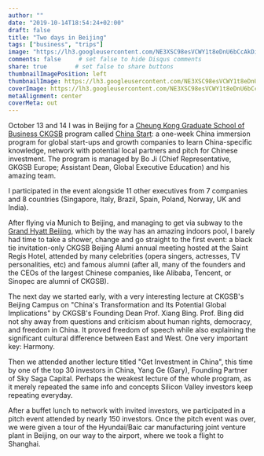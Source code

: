 ```yaml
---
author: ""
date: "2019-10-14T18:54:24+02:00"
draft: false
title: "Two days in Beijing"
tags: ["business", "trips"]
image: "https://lh3.googleusercontent.com/NE3XSC98esVCWY1t8eDnU6bCcAkDiom-gnuhea0bL7CKkbJpeDiMLaXQ_y7CDcVXKjNkBzCkAP_-1MfS00z2Ek0c1PYCE4DtvGRowPc3mKEZZE2WPsL3EWIb5_wWgP6850ngoeTv2mY=w1920-h1080"
comments: false     # set false to hide Disqus comments
share: true        # set false to share buttons
thumbnailImagePosition: left
thumbnailImage: https://lh3.googleusercontent.com/NE3XSC98esVCWY1t8eDnU6bCcAkDiom-gnuhea0bL7CKkbJpeDiMLaXQ_y7CDcVXKjNkBzCkAP_-1MfS00z2Ek0c1PYCE4DtvGRowPc3mKEZZE2WPsL3EWIb5_wWgP6850ngoeTv2mY=w1920-h1080
coverImage: https://lh3.googleusercontent.com/NE3XSC98esVCWY1t8eDnU6bCcAkDiom-gnuhea0bL7CKkbJpeDiMLaXQ_y7CDcVXKjNkBzCkAP_-1MfS00z2Ek0c1PYCE4DtvGRowPc3mKEZZE2WPsL3EWIb5_wWgP6850ngoeTv2mY=w1920-h1080
metaAlignment: center
coverMeta: out
---
```


October 13 and 14 I was in Beijing for a [Cheung Kong Graduate School of Business CKGSB](http://english.ckgsb.edu.cn/worldwide/) program called [China Start](https://www.china-start.org/): a one-week China immersion program for global start-ups and growth companies to learn China-specific knowledge, network with potential local partners and pitch for Chinese investment. The program is managed by Bo Ji (Chief Representative, GKGSB Europe; Assistant Dean, Global Executive Education) and his amazing team.

<!--more-->

I participated in the event alongside 11 other executives from 7 companies and 8 countries (Singapore, Italy, Brazil, Spain, Poland, Norway, UK and India).

After flying via Munich to Beijing, and managing to get via subway to the [Grand Hyatt Beijing](https://www.hyatt.com/en-US/hotel/china/grand-hyatt-beijing/beigh), which by the way has an amazing indoors pool, I barely had time to take a shower, change and go straight to the first event:  a black tie invitation-only CKGSB Beijing Alumi annual meeting hosted at the Saint Regis Hotel, attended by many celebrities (opera singers, actresses, TV personalities, etc) and famous alumni (after all, many of the founders and the CEOs of the largest Chinese companies, like Alibaba, Tencent, or Sinopec are alumni of CKGSB).

The next day we started early, with a very interesting lecture at CKGSB's Beijing Campus on "China's Transformation and Its Potential Global Implications" by CKGSB's Founding Dean Prof. Xiang Bing. Prof. Bing did not shy away from questions and criticism about human rights, democracy, and freedom in China. It proved freedom of speech while also explaining the significant cultural difference between East and West. One very important key: Harmony.

Then we attended another lecture titled "Get Investment in China", this time by one of the top 30 investors in China, Yang Ge (Gary), Founding Partner of Sky Saga Capital. Perhaps the weakest lecture of the whole program, as it merely repeated the same info and concepts Silicon Valley investors keep repeating everyday.

After a buffet lunch to network with invited investors, we participated in a pitch event attended by nearly 150 investors. Once the pitch event was over, we were given a tour of the Hyundai/Baic car manufacturing joint venture plant in Beijing, on our way to the airport, where we took a flight to Shanghai.

<script src="https://cdn.jsdelivr.net/npm/publicalbum@latest/embed-ui.min.js" async></script>
<div class="pa-gallery-player-widget" style="width:100%; height:480px; display:none;"
  data-link="https://photos.app.goo.gl/cdpSik9xto6Ea8CA6"
  data-title="140 new photos by Jorge Cortell">
  <object data="https://lh3.googleusercontent.com/LICuoj9TUIM8rr_egnBwhxipTXwrrbMz0TSqoH4iVJWz_kStoOMrMs7wGHbIMPpW8dFhbfxqmkzucU1ywbWcUupjFvgG35_8GT8tG3Ec9WsIEyi1g4ztO7WJgY3aXpC297zx6Ug5_x0=w1920-h1080"></object>
  <object data="https://lh3.googleusercontent.com/3WspHuHUEbJ54IEBzX0MTHEogQW-oRdMfP2edtSj6Ry6CikR55DgMqEUG3F-aCy4T_whrn8GbDHSIEibfETxOOIQk9vzQ2d1eTh4FHoWntwRsdaDwbgDwtvNurbdDam_VcDd0QaIsQQ=w1920-h1080"></object>
  <object data="https://lh3.googleusercontent.com/-3d9Of3wg5KP07bBH9WOcBeZOn5OFmv8BdKpT7N8CZiy5YiSUqR9lX9r5kI-Wp_wj42AalbSyJfQ_9KeBLmTkzfZeY6RnxP8bNleR2nWNDguLVoXgYI1KPlGk9j6hQtsKZx8QwDFzuM=w1920-h1080"></object>
  <object data="https://lh3.googleusercontent.com/HrMSHdy-VSbuIVRn4baANpV9Uu52uJ39LzOb9TKx6y-hrXGCbYt7aMOzmLHrNL3AdVZNQyP0sH18XCG2sNxB3DA5BS3Jho3KZOqQ85UgxDQXmTAcfQC_R3AtaUmDFtGDs34jAZWdqd0=w1920-h1080"></object>
  <object data="https://lh3.googleusercontent.com/pBLUOTl7Qwcfs2L3vStUGYvIwVKg_m8BJgUztRfvXgW7oEAWNXQSH_VW8gL9D5Axqf_Udzn5fMWBdlEUsWzJPq6_8hUe-v6ScOLXQ8kN3l-S00jn7-SKav8yV0YI13bibede21YNyos=w1920-h1080"></object>
  <object data="https://lh3.googleusercontent.com/qf3KUzw8M120QloqlbKG9uEfHLFokkK11MPgxYZdpDYUZwKt7sNGNZmh0vfjc4z9QbQ3guRKKk8O8x3Y8CWCxWq0GGWLaPiNB8Ud-VLMsiz2xtWcqn3YdUFicB0-97D8FdL440UJSAQ=w1920-h1080"></object>
  <object data="https://lh3.googleusercontent.com/GLD94VmF57ILFa_A3HS4b-o9BRUdgiHONwJ37MtlsMg49xQnQkPQ4vkZyaehZkchV1O5c3WTwoYKV__Yife3yPbrQ8D9sItXXVp2Gs450uclONpdbNzaHPAgqKlssJCV1_2syoHgRAc=w1920-h1080"></object>
  <object data="https://lh3.googleusercontent.com/FmmouZsI4yW-js2xTSzStmUs6hBOZw7qKsLZPuj4X3o8P-qa5lshogSLv5Tx8sOjSqldwB5JqGAit_6u45KzFu_LQBbfIjkC_Le7iOZ69hy9CBf82TxieCA65gxAcGgq45oc-YYJ97k=w1920-h1080"></object>
  <object data="https://lh3.googleusercontent.com/tE5CQ-aTxK4FqHSL-z2L4YCAUJpTYfipiQvgMurVSwFOOX3EkH0MEX8HzKT3s147xhxed38AfdgIqO6YqwbSAOyPXMTOTP2JPTFHgsftUDcUzuCV68491gzuwkXBjP2Ki5HTR8aj6AQ=w1920-h1080"></object>
  <object data="https://lh3.googleusercontent.com/TOvKZWq02l8PTuc2osQelNR9kPPvrqD-voWJsPK2kUnVvww3ozzmmbTct5MvDPac2TD3utodbID8pF6s4Vk9yVh_7SKV39CA5uLaRkElClLupwAiSF11reU0HlMxN3SXsRMsfXIy_To=w1920-h1080"></object>
  <object data="https://lh3.googleusercontent.com/dNxaeqgapxuhbqLrSu9n_zFz9JvYSol9PkptG_lLQJQM_EQhg0XR2bGke_m0l9sQdyfebAIYEIdYyLuHeR3J1O7Oc9Or2kYMmcVCufaq2uhXn5tqDmyTreW0JfkEaFKhjFrUVfVnvRQ=w1920-h1080"></object>
  <object data="https://lh3.googleusercontent.com/L8Aypiweozu3fGizFFFrYevn4jzwzwxJYxSPMvyLIft7mA4o2SjIxJ49k_XPEslPxIrTKQNU0h6Y85-JaKhxIFZwaV6UbgeFj-_h-AdtSbAt-HlGyfszI4cUG0KXqOfNhYqI-PB4i0w=w1920-h1080"></object>
  <object data="https://lh3.googleusercontent.com/PBgKpHXTbNHjWPKaRceiKoSCgBo-SjHUz6opdeEhLINDEz8X9ZC2fi56O93gnYf0OqiqLZIN4sJ07lcBzYt4UWD-YYdBbrP3_GdpuNUYt2d692X4eZiWnArKvO_9Wbv8cpJXNYGCaLI=w1920-h1080"></object>
  <object data="https://lh3.googleusercontent.com/4KP-_SJWfQckum8c2lc79vZ7iBkpXFfTkaMCk067nCHD6KSKTqkYLYTR-VOAubh_oGOG1J2Y48RfqljnUmeL6GGj_kI-9DAfKXuY6WzrVLvtlilcdC2R6Jj7ZVqfO8hjncfUWCJA7fk=w1920-h1080"></object>
  <object data="https://lh3.googleusercontent.com/MhOUByxqsthcf50mio07lrzWLs0fnYWJ2TIX0ACb7qL5-3IYGWXRd4zsgDLWSq2sGriQeTHVzhblRAwaGIPUci47-y1mjZ_v5VaqO2p2MZxQ2Yl-Nur8WZ7g-HIDTMXxIWH4rH34viE=w1920-h1080"></object>
  <object data="https://lh3.googleusercontent.com/8v8thK_r4F3VV8t9N-jRECDpjEtMb45dr7C_cyQj-Kn9ja1-MCQQHUtiztCqJnw4z2A2lqLaBKY3wu0mMMogejpqVBuPn9FXGkqu9bWIq68_TVyVzdPZR8yggl45-A-s4102jttqVrw=w1920-h1080"></object>
  <object data="https://lh3.googleusercontent.com/uauoUizEPX_mTN-YNTYhW090qMTOTRMpc5UyATuI9vpGw37R9O-HurfiNON11-0HXw3rY0ThCfPdVvCLwWSask2D9tSqsQJ_HAMAMsuyP5S4YuOIQTNbizTgDFoMSTdrhDedDjzr1SA=w1920-h1080"></object>
  <object data="https://lh3.googleusercontent.com/gdB2_2H4VV07MOHA3omXgVHRtOwMq35Cjl6Vsdneabgd8NC8igLwl6TWWWo4DgM4GvQdLGfc6ufCCV8Lpkh-sHwiCrupXwk_dp_AF3t5wvIfbdseGQX9_F3kjm81lSI9GDM6Edreq9g=w1920-h1080"></object>
  <object data="https://lh3.googleusercontent.com/49v6tTu7uO_loxpNjc6J9a29hsCIRWEvCsv12EjDtPrwvY1kMmNAbkR4H_-VzFVCYzApdu9suj-rBzbsTRZgUdQCJ81HMg3DIQcxS-_hfBQCdaCOXcgB8Zi4W4DDCsHMENJvOllf47w=w1920-h1080"></object>
  <object data="https://lh3.googleusercontent.com/6hm94g1dpjqRQyCSBBPqBEeGMKZj1c5v36bmU2D3yzPBUewIO6cxf3Kz357iOyYS1sZdCl5ERH19jHMFF1ROmMi7zOoKlFfpjrapApATsH89ql6ZzTmFcm6hVvaGma9ZMGbha54CVAc=w1920-h1080"></object>
  <object data="https://lh3.googleusercontent.com/PSwf2Goi5nd8wx-ncjibHLuiZBTI12MvmsyLTlzJ-PhopQ4sVTxJ5vhwuGhM4AawDaVBlN74wvfCKm1gg6XpFNwlqYwHmCwrxwfYyK0rJI7EfRLlnDeU9aUwyxd6cpF9KdHNR8sBO0I=w1920-h1080"></object>
  <object data="https://lh3.googleusercontent.com/IF6CPtix7joelrMmP5w69xqIJCTtfrBYoUZtBlql_79p954__Hehcl1X0AOhMGsjwKF9zaOJ3bUU8vvSsWBJczMk_5rkrcejg3ao3DE9QYHsm5QhZ3Dv8Jb8ahyQx32QqKPOqRcW_f8=w1920-h1080"></object>
  <object data="https://lh3.googleusercontent.com/TZq5ua8-wexZ2sgcoP_70noBI9UeOM9gU_iAjW_7om4v8tl411ki9HyDrYx7Cl_FmbBXMcnOzp3-9Kn0yycxvjJielyQ6Xyz8Q6H-YaiZhM9-qE9qWKxr7kO6owsRCAeT9FuPql-vFc=w1920-h1080"></object>
  <object data="https://lh3.googleusercontent.com/p2DZKs_EW-jQVMZeiMNl98YLZDETl7AMq_7mxT5NpAxJa61Kpk0LxLadmIhdXjDtnLhddTXq7LpDyVHdZDIykr7pjo44vZ-bRgmQnuofexFtPMsPUoc_HaTv0_l0SijKcIBLb5z-TPk=w1920-h1080"></object>
  <object data="https://lh3.googleusercontent.com/YHUI6Y0sv8KeOmsEHAJu7VRfm3lCuGYalveCvTPUDJ91lZF9z52BxQfcimkjDP4Vl-6Inbj6PcG0Duf4Ogp0RWKk9NDTQTMkGangC159ZDQ52ANw4wk_srJA6CQdYsP3w2LR0gQ7Gno=w1920-h1080"></object>
  <object data="https://lh3.googleusercontent.com/v_PddOrJ59jVr9eW0e-L8ixf5q2bJqo2k_cSDRBPNeG3uKQnTwsVgsxy5J2Gy2FEG4PmBIjr9wVxJikDNegbxK1Naw19ECjZnRjgDHIAirltQTLro-rp_HNsKOx6y4NfS-ka2hOY1XU=w1920-h1080"></object>
  <object data="https://lh3.googleusercontent.com/uivTS6XvqR-jann8kRUdUhEU5P970Yotgj4DjrMjHvQ7K06lTWAYE9-sOa9VCEnA7cpcHelPzmcTkjT7w4ootmbfYEMBR47jYphemOcb9L08PuBZ4QE8GMbN4mFQQbxYsX7OnKe2gZo=w1920-h1080"></object>
  <object data="https://lh3.googleusercontent.com/-bcU7ZWMCKTGsasTuH8jFMwUD0ykE2rPy1sKraanX4djbM-XZvmGJGGnfAuXsQEsXOyUQhAtcyWLws8czJC8kJTeOysUwxWFfWvKup-AFV3NvwRmwlj4d9Cp7qf6wPikrT2162rRtwQ=w1920-h1080"></object>
  <object data="https://lh3.googleusercontent.com/cx5qvknlO0bDPh82ipUcJcoLKYnsxuXuxak-UZ1MdibayzzN7bZO261NPV8o21QRRVTEgJP_j9WqZ48dsE_OklxM1osbcKG77bfY2YT3uLVnn7CVfissgZcKtwIMCbFNVDXi_XVMJ7c=w1920-h1080"></object>
  <object data="https://lh3.googleusercontent.com/bM90pgW-eQ3Rx4lpT-X8qSUGjEmk8pmqnNzS1UJRZwqQhSEzGbXrXaDqOzuAwonBGR8FOT3AumHlOaYXzN6NRCBZUHQGbN3VFGq5zO6MaJ4uYpM8OPMIZeH50hlK81H4KuRPJEg0e3k=w1920-h1080"></object>
  <object data="https://lh3.googleusercontent.com/7Z8GD-5VCB8gLeny6K3BUqeWidbQVPc4Oo3WFgJ6glNi_RKfiiY6uAH47923Zivfbq_x4CyQWlWtw8mG5-A6-Tw4alYu3uZzV7_TTPGSc192tiy1EDgq6t1mL8TJP_6uap7GKfKRDII=w1920-h1080"></object>
  <object data="https://lh3.googleusercontent.com/BEM9QsIZ_dRJRxrgvqSsHNzwEI5czqRH4iiRevtsnZ-pC0RMuyBzNtrM-jHZsotwlWV7r-H56TsqjYlZ06G5KikOmDiRButz-3XjYviX2IvGJVAosxoXUHhwEZNggVVcTqOUd4ZBZsY=w1920-h1080"></object>
  <object data="https://lh3.googleusercontent.com/UpQhpQ6q14lDtHLX7OSzG6KPmSXKyNHfp3Tn4U-sVkqDm2qEfJ0HQK8D5rV4k37i4EjctX9HxLfmbBw2zJNeTk1F5EbNR2ssPVPzKn0-xC076sFy3OM06UPnvDjyVG5OABRvWSDSDWU=w1920-h1080"></object>
  <object data="https://lh3.googleusercontent.com/MFrS2ehMvwH297YWugD1RqprjUolidoISsU3VOY2BLV-ZdgemirnPZA8MBY-HpD7cWZPFTnal33evfSslsQUj4O5Fz5Q-N7w0_qQlx_fDq8_Ft_beFUydp2W7Ce3GoDQqf-pGTjs5j0=w1920-h1080"></object>
  <object data="https://lh3.googleusercontent.com/vczSq99I9RF7lyMNUOGl4wQ8XNz2wA5K6eKiJTcyRX-w9h3npHnkmOX9fgvQ0elu_CFFUqrpPw8tB5RveDYmS-Q0vXz-lrDdBlb9D5N9WPcrYCIn7Q0wEvPoCyA-cwd6X5KgHSgWw14=w1920-h1080"></object>
  <object data="https://lh3.googleusercontent.com/SU6_M3eVQg-4OiVzwmhkTi4-dn2fwRlajHyCb-0mFGUzEwkd-eZbkVYnoAiZN7p0rBtheYaxrKvHIJV0-T3ZAVFddCY5ZlpoyTt7E0k22ubvww4YUzEWC80zyvjHu0k58Bs3IX2A0UA=w1920-h1080"></object>
  <object data="https://lh3.googleusercontent.com/8HmclccIU9ezzN9QSZLmiLw7WaeNMLI4DwiZ_EmzuroUHn_v9O4hl7gsCOi7GrOu9lbz5SCALIxETUCNyfVql2vjdbvAmvj7E0J3FeK9rn2IhEiO0q5VKhwyiEBXtzqJzTQhM88JNLw=w1920-h1080"></object>
  <object data="https://lh3.googleusercontent.com/_wg_jNcNxdk-u1Y5LVmY9sgCDKyh83V9T6yPm0VaBTrzNRmQv3V3PeZGAFMHSbQli5DGVl5oC8VTDyO4qRwRR6ZYw2-U7jPnyepdus-47aKXddBS8AMzGchVquxH35Qx3QZntuRHrR4=w1920-h1080"></object>
  <object data="https://lh3.googleusercontent.com/HDFm5sko-C1u6UWTfqhZTIZFVdDekHtBLLnis37qIzoY-ohhh6tsrFCNyAOjpUOqNnM3XxAZQXEvbDS8plDHsnOX5V9gm-22D3GVI9VN3nbVeAPuOHxDei7H_M_n-f7mgZ1V8f9W8kU=w1920-h1080"></object>
  <object data="https://lh3.googleusercontent.com/d9a-Te03wUFh6Bhq8d74-9zaPv6ghvzFfXn0ML-_zMyAfV1QDuWbLszX_nolmcDdYId_EHomDe-UPvIIXKoUxKWu9onJrGV5LRkDKol0uXkpqYe58nWhVdk1bzM6bqqVwqbn7XlGgkU=w1920-h1080"></object>
  <object data="https://lh3.googleusercontent.com/AqsaBu8Wh_9fGbryeZC-JGuTot34m6IRISw79zUey9_R-d3zm1f9PF8VxS1IWh_ejctniUim--XvCLr3hSQWyyrHUgYHx08dmzxiOzNkmfMj4cdPZ04iiMHpLdcLsTVUJ2c_lzhEgtM=w1920-h1080"></object>
  <object data="https://lh3.googleusercontent.com/CdYbMDL9q1A1NyE1GDni5x1XJ-YVH2o26TDSUuAZ5M2p2_v_LIeugbkCl9bZPByNU6DGKl1dyUehm7jRq3fRDDOmvJkmdTmiV42ee-f36y_UqChZrMizKPVMWnhxZ78EN50aQOJg50Y=w1920-h1080"></object>
  <object data="https://lh3.googleusercontent.com/UnT4Frwo1MJ-4BkZ6ThTaTmIn53_LxtGrqRPPVt6Za8k9-tAD6qJDSIvgSH-hjchm36PyGOQMmIIjHi9hXYE5Kf0sxlYlpqen5BlxETNLfY6v_AmPRTtsckgGE0q4g-Hk2QKA6_Byu8=w1920-h1080"></object>
  <object data="https://lh3.googleusercontent.com/7kCuJR23ZKp5xI2q7ppm16vSY10ycQHBHlT3OtIXDR0hsdU64xsgmeGJHCJYVK0-4Jsk70gF-R9vcxJxQ-NxLO3oTBHQN94tw7fXUyTntvVFgbgklrp99CVCCiSo9GrlO0-NV4hSrn8=w1920-h1080"></object>
  <object data="https://lh3.googleusercontent.com/HAkEHDvNDFhJ2LTAa2UsmdjvpkzGXNobRu82MhM-egWmX2M072xg2togJ9DHdOI3kBrrn2brknSUWwHCsqDq0cSolYDyiSsEkSHPJd3eJQBuWwm9naO-qTUAyZuVI0S1JSjZSqXq4QY=w1920-h1080"></object>
  <object data="https://lh3.googleusercontent.com/51GKN2DvXMPZxaw239JWbteBKl_ufpZ6J1_T59ysDhf2AIhLwyxkkmVnXynP2hmabvsBzDakJQ_CcalyGXtIkLzm6PFQceopjvxfbMLDgu97BALuW3aEbVl4-jZp0C_sTuZWcaI2ZOQ=w1920-h1080"></object>
  <object data="https://lh3.googleusercontent.com/PG75nExmKQnO7Le57vT2zl-J6JfqsIpyBTH2ktevD_1AFRRQz6WFCPlYDrQsolUFJMeU2Ndcc1Nvrl9w4ETdasfmnPuWvkbpnEBOybTAaPAqIirF5u8V37bYYMbww8Jv9MlM-zpSTrU=m37" type="video/mp4"></object>
  <object data="https://lh3.googleusercontent.com/ArwrMNZ6LUwohlkH24q4GKJUycP1wNvhr9dt8vfLVNrWfbQwmn1hzZF4eJOIB63NaI_BCrcg5OA331PmRBZXDnGVs7etXyTTAJuvPLYwmGxwdaiHjTvgxjzie0L8P-iDAriqsGr1ZcI=w1920-h1080"></object>
  <object data="https://lh3.googleusercontent.com/tjRdr8DGzsMzgaoBVzN_XtSk3xEUyPU2c5KoLbjXAajI0wDHRNZSlT7EuG_2zbGWZO0Y_pdBy242EnQ3a9zV3DDn5d1NPDTMtmU4fO9Y1BMTMxyuxC-jrjXfXxkJOpy4FwZ8jvjy-II=w1920-h1080"></object>
  <object data="https://lh3.googleusercontent.com/DZlCkcZyzdvOnXp_neAnqUmm95TRrTMOusgidsb2X7bHcfRofVLJOVP0382lKT2SW6xViieM4Y0eqjIJnC7Ybw5d-Zwdzi-rfhbBquGb0M4tofzwhG60Epwdj_CAuhXbReXXv-UdTq4=w1920-h1080"></object>
  <object data="https://lh3.googleusercontent.com/08VZpq_rCFk3wmTdw2NCFIL0UUC0aUQP0ZOPRDMHDEOZZ3_4H5en1425cNvp0D2YogNnao6YMuYa7kOjBGiTE6i1O6dPe-MWKvuDAR-xIk7DLIf_4mdmXVynytuclyl3vp-mGaezNqE=w1920-h1080"></object>
  <object data="https://lh3.googleusercontent.com/GVqf7ObzxsYc0KmIhat0rmm90EFZvU5IenJfQHqQwKHBZ-Te2rcf72F3QeLiSifY2y6tJCNZwWObZNbUi-fd_W3LtMXrK_Crr1tpGcwun6jHAswWZISWOkPdjL00ehUq5rINE8iOPsQ=w1920-h1080"></object>
  <object data="https://lh3.googleusercontent.com/VNtPicJeGHju2jpbFtlztV-UepTT0ZNQWZiXQrSqzar4j70wvH1v5EZMZFukwbUWwuKOQZ0Rixs8xjBQyc6NpzCMloM_-S64FBQNndwy1Q0sxIWKGmXW7W_h5vUWHlbhuxJgdmZAuBc=w1920-h1080"></object>
  <object data="https://lh3.googleusercontent.com/stQhr-hujgqf9C8OcJ0mXF3Qw9cPRJQBsprOU3uD1rDgfEtn1TSxhsSmkJj_SW8rcJbxJ2iK6CGj6otEg488gF1ixg3Fk4myl27a5eOHllNwVmo-cYenQcwDj-SI3jOQQbEbZd1_9c8=w1920-h1080"></object>
  <object data="https://lh3.googleusercontent.com/yRZkBP2_8ytM7ys_FJ6SGeY1CbXflwKDrV7sl06rSdbKnQcoGLg4KlKIz3STrTlc9k8FM8JASwP1IrjLSfwaDJ0e7GmSRlm1H8SihbzuP5EgR5Q7wy6lsdkSUVLVdG7klEX3m3bsB_4=w1920-h1080"></object>
  <object data="https://lh3.googleusercontent.com/1p0ZixyeFNPH4-Ho5Dkkhe_q2Yi4tCXkwudF59ElcoFQn-DWnmjt0LQZ_DwNLNyR1OoBVzhsYFWT2Uom1Ys5kt-AbjcKgqtqIay7vtoUp4Dtv7-R5K_zy2W_ZDJ6d-wBqCHa8AnechA=w1920-h1080"></object>
  <object data="https://lh3.googleusercontent.com/m0MxOSbGDlVFcHA_F78mUhsuIqu-A7vlMH6D0baFMHZlmwZh1MdKBAViqmVEz2BIHyfqYmDxQzUa0Ew2YGB80uluWfckcly3JpgGOAh2xJhURZbA7JTbpOXC5RXUBXE7GaDLmxfkIho=w1920-h1080"></object>
  <object data="https://lh3.googleusercontent.com/GDECrDODPfjDxjulfJHvZ-CBqAhEitBxmsIjM2trLoO7Nt29v3DWlhan_U1D7i8vqgi2ATGBa3FPwlQNlN0IsIE-Q_j30cz5Jg-5CA0VV27Ms3o9fn7M2KBqMmaq8i4wwb-MOYMN3Hc=w1920-h1080"></object>
  <object data="https://lh3.googleusercontent.com/aUeT3goAq93bV_Gywrn0p1DEYlqO2IBEhRXjdDTMcQZGPTnS2zLjCQf0MMeBPItIN8a7rO66U4jKrc6R3kJN_Vw9i1fA6Smz1RF_N2Edz_olAGVi3ZvhGXJdEc8l3cQX0TqN0zOqyUo=w1920-h1080"></object>
  <object data="https://lh3.googleusercontent.com/Xhr0TDDSTcW7DUtyxSXzQ1OP6jmMSPj1COqfK97btmLxacfXCsWQpLUBvNYktT2YurHEmrm6CNufPdO3XvonSTvGkPl85-RtAW4_JBaudu6mtkBcthKsOrg58kx4SVTaPw9w8lNOSoI=w1920-h1080"></object>
  <object data="https://lh3.googleusercontent.com/V0Zf1t7G2_ziDG_ptGiEYikM-AjU3Lp8cGUyV2IVcZA0HcXW5oquUmag5Vmy4tNYBdTyj8INgccjk5qUf38x8kuj8gioqz1mpuUNmasviue-NN6_vI_40WBlehd12ogldeiUGGQQ0mc=w1920-h1080"></object>
  <object data="https://lh3.googleusercontent.com/Oe2NCSA4GC0VT_8VzVpWgDAmZm8TsCFcXMQ_SIS4SXQii6qPH61BD6BQqw0WRKNL_DIcWwF2G7FZ1aFfMzdDMACY0Oq97iC7l7fmIKu52YfNQtOzbKzFQhQF-OdSdVqN6x2mZZfMirY=w1920-h1080"></object>
  <object data="https://lh3.googleusercontent.com/oNhq8kCvYit3Cel05aTmTY77jgNC4dz3sieNIoeuk_8WT6bTO0hgYk3nAjbaO_9zpLfVnspeyqMDxe21wiJ04jqDsMZ84T4ygLC4EczCNDs2wUnlmFfl5kio5eWlDr6jUq3-uAA9VCA=w1920-h1080"></object>
  <object data="https://lh3.googleusercontent.com/_XCliWdm04b6ZrRJzqOT2v10l3LoRZyIgW-y-keVpt0beMkXvRKI-2Yjrk-p4Ruac322mwO0UNdDm-APGNgR058f2eusYrTZxvDVkYH9sZRIAosZ9xgXwPqA6SJtlhF6oG4kuImyvv4=w1920-h1080"></object>
  <object data="https://lh3.googleusercontent.com/joaqfKcsJNtLx6Mj-gYtvain6dd1e9jQTG9yauGAUFNbsXXkPokB6vlhJ2rBCLaj1sR1W35dWJOUWpi6ouZz-qYfBLKYny5IEZVUrNSFlkLDVdIuQxnViyjJtmomfwoHAlJA52zlYgk=w1920-h1080"></object>
  <object data="https://lh3.googleusercontent.com/0MsXvG1ad2n5MPgOOaGLQLeuvd-WEsX41X1YasHs9jrKFf3xcAhh8dImxf7wrEQuxGizAQkQzyS6-xvouQ9vcS5b9pJksEKRbkBdZ9EYBm9IZUCGK9cMAIJnGmdWjZkjWn3uWNvUdvw=w1920-h1080"></object>
  <object data="https://lh3.googleusercontent.com/uRFTTthssyF8sNbRQIswCf2-4b--xdTbaVdGxCKNvD8OMwPaDeI23FE1AxGPzkLrvfUX3lyKmNjYj5VGtmXJ-3bXWSFq1nxCPpfDv1ZAILUizH7eU69yyEqcaTyEkqrnsNdSkIh0pEc=w1920-h1080"></object>
  <object data="https://lh3.googleusercontent.com/vsqoIC1EF7U2lyCfNwFb_wCecB-ONuIcf9MNNXFfU0u-Fquz74C98dnC4ldAa45jFwDkMLHfpJ8ZaeY_tvUo6_xhPEbzv6B16diktWXY3g-HwLMqBJDfRkiciG2v3SaeV8NJVtee7sQ=w1920-h1080"></object>
  <object data="https://lh3.googleusercontent.com/rqKbRnHkE0rQhXQKni2138-td_cokrCnjX2YYGl3AECy7uOo1l-0egg9bEAww1vCeVVsnADW5Ks4ZlPVEGoU4dPVa-qLILgkQyCczzEG3Hkr04fRKzgZW4WvM_8x7gdCEesYToIoj-s=w1920-h1080"></object>
  <object data="https://lh3.googleusercontent.com/66jtkgzRftAX8tvQVXQmoia28_GKN0D61CABeLl76j0oIKgdjx4Fc6bRE61syTRfvVV4sJVQKYq2N9smZFj9VcT-tlHg_eo6vyh6RNtRymXeagEy1GdADEHkN800uO5zsKvnRnzt6us=w1920-h1080"></object>
  <object data="https://lh3.googleusercontent.com/h9C6K9eDvr0wWcJw8Ahm8HE38oHKqiVL9rN0fE8LBDpJmNmjvK6q1FjBEVqr8yUFGcighaUiVSvfoFZNWatt_XbTzUINSVFrS5K84DMqqrk7Tg9juMWLCYjwFD7qzNBa-0rvk29Wa6Q=w1920-h1080"></object>
  <object data="https://lh3.googleusercontent.com/ai_UKWe9Q7dHcf10MEmv5_qWdy9YgivnuVZQNFX1WnxoNjNSq9SQXPqjSmT4FLPN1pBRwiXEIPdSjzJtRESycdfHDdPh_NO83j13aPgCMW7Bf1pGVgmJgXgSlqglbY433pD5yl3zylo=w1920-h1080"></object>
  <object data="https://lh3.googleusercontent.com/SNqTqOz8-FGFCyBJf5MyqDJvaxWeEiwgypQ71Y0dleSQRMjvpJvWqUGgztSfWHfo9VXxQdVTJCcQVMy0VgU2ej_cUPTWqyzJnh24652Isv1LPpQJRw1CiyuwrJKPg3j5gJdQt4PGRY8=m37" type="video/mp4"></object>
  <object data="https://lh3.googleusercontent.com/eZS1ccvyIN3dKQfXnieIVwDtjzmOadjNskqRR7QPMiLQfg5LtrC7YHKyUE-yPd602gEYG6NH-IAVW2tfwmwScLl6-pEHPdSQct2mE3EBfiP9d4UdTlq17EBlXTUrCD5HmwbntT6VX8M=w1920-h1080"></object>
  <object data="https://lh3.googleusercontent.com/8V3iZDoiqgX3TiWgpV5KX3L1B4JDu8pwu3syGbDZwz-b5kx_dN7krcsFViJTmAwaqtKoFlApZaQuWg5iAvlKuMQpbMpbChbPx3cMKiQFfsEwMjUEID3UmSO8h-ZPEgXklTWRMAVJfQA=w1920-h1080"></object>
  <object data="https://lh3.googleusercontent.com/PrgYrVTHYNKQbXU2qkz9LT8ZlbPqkl--PhkyCjNRLBfXfFBBafww2x9MsNxsgBjmbIuL7uzjIMynw2HYqjF7K49KakL6WEB8iF-AzL77CuImB8ahoJhMzMaBXQbeQZA0c0HDqX5to5s=w1920-h1080"></object>
  <object data="https://lh3.googleusercontent.com/v6e6N3cjlOnLv_EprKohsag7Xyyo0U1kR8Eo7916AqFA9Qhmh-gJgTgZLee5em9q4okqjIvIwj9l9-S2V-EPHRuirvzw-vXI0mB_blrn7bbBf265Jk2E5l2d_oaDgx41EMliCKVsfZg=w1920-h1080"></object>
  <object data="https://lh3.googleusercontent.com/4vlFAZTnKkLFlU7MxFAkxnDcinWE1cMJeFQbrz17HlyuyZbV0x6jpon5gCvjLV9Y3rTLtaQhQBY-KCnK1yP04ihDZGjWrsB2Bx07yTLKz6waMWvkwwCxJmGin12lGUr_vG178ZNV4TU=w1920-h1080"></object>
  <object data="https://lh3.googleusercontent.com/aHQ8QRjsSdf4-alPNwp5Fy4q4gDKY0yIkKZQYsXJGDmS0wYKv_KnMTYqwyGtFpjmRRLP53HkyF-W7bWpOyyk8nbcX8t5U3NvV2VQWfg8vguOEuE9eUOVNtw5uuI7XuglUwcoTg91vh4=w1920-h1080"></object>
  <object data="https://lh3.googleusercontent.com/xqlgMBpaQ2yWwkvYgaP4j-iOPmLZbh_XDVqjfNjZrKpzcmLBMV8qJPk_-KZ9dzaeRqve6hu4qVKDiFQQaK5Qv6x0I38o8j5wi6qypAMpI7WvMbMHhm5pamLyTcMmwKt4uzq1Qul3RB0=m37" type="video/mp4"></object>
  <object data="https://lh3.googleusercontent.com/NIPLDsiolm7KYud0b-WC-QYxpfJ-ff4htGAjAWTqOZB4fkUKfAUers4S-SgZ1SF_k7uC4F6tHykcBr9n_YiRxU8w38xQhBpuQ-LNlDNIxbQGbLCBD1h7mFkBmoBPIw11OlZl6pmtlzo=w1920-h1080"></object>
  <object data="https://lh3.googleusercontent.com/iJnlbv28oXxyya464hPrezS9WwUFAmkqaf6R9t66UuAVy09UOHH1nig2TTdaE-8J17Ct8qLHvkJ9gr957J6GWwdb86jJZdIX41TczVQrTvbnhOhvf-yEBCg0iAqQAaQykg00VTKNz8c=w1920-h1080"></object>
  <object data="https://lh3.googleusercontent.com/w8Y0sRJwD_clfbVRhQqHg6fb-LUG5mSm9ANtpdsOx8qCwETQ-CZspCWyvfhyin8JhpUYN3CTCU8BImgmqwfak4Vr94NVi1lQdk3-qPOi9knXagG9Ov1Y2lW-CQnMNiJfdTnMXNeDizA=w1920-h1080"></object>
  <object data="https://lh3.googleusercontent.com/xCg5asoJ5juqoSRhUd-U1B5T5qcoh7Zgm4jIGnGBtfKTZNlhCGwagaevlZ9RPwmuoAa59gywW-x1X8JDW5EQfH21TKOPLPJl3ZkZph6S0nGacgVBANadK0wDZrimKyfpzjpkjs2SRC0=w1920-h1080"></object>
  <object data="https://lh3.googleusercontent.com/GxiE_q3kZ2xb4n7t9qA0pklIKiKcUMB9Xv78816G-ZmaPdoFYsCjJhUDVtcG24vao7f_KdH4kV_lH0qYI0_bJ_t0KwzqfyBiUHnVDkdg0W3FWNY9CdG-UFkdfr8I3MXLx5fTKWjSGc0=w1920-h1080"></object>
  <object data="https://lh3.googleusercontent.com/565cWzHHxvlhXFdt4Ppb7DqtgKDklwdVJMXxAJa5ioXLZ13fScIwZaSQq0BkDhexAoB8Da_vbp2gkDUTVNMiuoma9tfHFAfImaxwIXIQrhPXpqTR0Y-yFVt7bTzzeXUhdg0yyMgtLzg=w1920-h1080"></object>
  <object data="https://lh3.googleusercontent.com/V8ugjRitFNg9cgzyxo3AogrTdtYEP1IaMb8OUkCu1xU3t_YyV3p2dMfQH-PJ_IBxeNfOcWOmHNLvv6ArCbUGW2rvHqZJFAZdOyXTx7Z7uFM-gfqY9i0rjsPTeXVE-JkT98vI6jLZdX4=w1920-h1080"></object>
  <object data="https://lh3.googleusercontent.com/ZvKHvImES7MCdNcE9Up10-pBT-12dHjbqLgWnuhbD0utuWgfBIGfkiYXj9_Dpt9AysxzhvSxHmLvXkGZYUJQs0jlwL5TdFcvil6SmDdCAoszarwWU10zCYgKQCR3yk4xN02i2PGOLDE=w1920-h1080"></object>
  <object data="https://lh3.googleusercontent.com/Z4SvvEMOOPONDPoqdJ9a5alNiORQ1QL2S2vVP6RpybE7d-IaxRP3KNFxZ3i_Ee5D4fB194o3O6fiR-65sjwJ622hAfo-SuYGKsxXqZ1tEiquwOp3D43C7IyUnLN-yMqwhyofWOBVplI=w1920-h1080"></object>
  <object data="https://lh3.googleusercontent.com/FXa_WohuYj-K3PBICaWGtvXYcxybMWz2e_1pWoHs3PxJ5mxwub3lE8ssGrAEPNTmmaTdSXPNXIVMuCDGRa_8GYCQdWGRU__rn-go2J4P4m71ZjmkS2H2zpwgZSQQTdmXEcJqCZVwkNQ=w1920-h1080"></object>
  <object data="https://lh3.googleusercontent.com/WZym8s7tnVYBkxjvgHKRa-GuCejR5yotbt9jcB-tBlHKXOf5G0Zodf-m6CrZq_o6Bon6PCa8n4uBmdESuV9M-ogttBl1nMKTolaTqR3A1Y6PmB0mHcHhIBGcwxuK3QP3WoCveyzVyRI=w1920-h1080"></object>
  <object data="https://lh3.googleusercontent.com/u4VPjmnd5UtAZ2H82fAUDFtce8-rSFAVM3o1DSx29Om-tjpBFvjFJF0J_8K1UZ_5951yXdD3GS_vI8DsDMFISh9A9b8FmPkj8dQIkkohaR496nhhRTXeFqH0VUyKsvUi1Cd6ZHoBrGY=w1920-h1080"></object>
  <object data="https://lh3.googleusercontent.com/BmRqJpnyb-R5u3K0RDzz38fwsKBiY7oz_dcr2uUXGmZ_hxd0rfQlgsFI6RRqoAOJf85RQlbz5fssW04qL8WBIpA3FBxCvw6kM-QmeJLdh1PUHaekW75OQ-oY2SVVXn3fyg2mGaVRVXk=w1920-h1080"></object>
  <object data="https://lh3.googleusercontent.com/VXurMydqtlXqx-vq36Us1HCtfe3xmKbyE5-f_0ZZ1hcf5QOiLXJN19482N9OQvPEhLCmGL2vgVjmXzKj8qQK987XhdgLR9ab5LYhnBQoqZAVHr3xCYlKfVnbwcNZ9Nb5x9G5Q7k8l-U=w1920-h1080"></object>
  <object data="https://lh3.googleusercontent.com/lB8YXjArke9jO-elGtzzZgFOyFAxLIrVM-cLXa1GPHrjZRuZZ5I1doY9VEVmyb3eNwFSZ2sOMEM7mfmULe_hbmopKckjAqdCNtDOn69CEAUDfxf4plQIXVpp1Rxem5xJxXYHu5UKMRM=w1920-h1080"></object>
  <object data="https://lh3.googleusercontent.com/MfMVaThW09f6X7B03Q-R_EohB2oOFZPMQNlOd-uKQu1fESam2M0hzGjRUcH60tACxPQu32m5Kr9nqw3Jb-kGtHCR4zPhZVxQWRYvAYm28lzy1-gQJZ3TjcFatzPrWomZwGI6n3QiEvw=w1920-h1080"></object>
  <object data="https://lh3.googleusercontent.com/fM4DmOpVdL1sGkZYmL3vjd90CHfdvRP1Tf53o7AwiD12lBfzeZfEB5NieqyD4_ogEN5ZQBp4yCv1dqYBck2iYx6q08c_56XlzaC844LSzL7o5ADJDOq_LnQFfOadNsRULb0wMqMWPEM=w1920-h1080"></object>
  <object data="https://lh3.googleusercontent.com/hlOcK9KJnOBtpwEIWZmUPrKDx947E1jOXuaVK4rm919OClWCBt82HA2av1Xcg1iuXNtj23bWNM5Er4thGrNBbX5clhfT-LKlu6toX6WQeqEqVog8Qb9FG9lr_bf_SM10rnn5sn6fCmw=w1920-h1080"></object>
  <object data="https://lh3.googleusercontent.com/eqpqmZmLnQUoDI8HMWmSTxOZUJiIU9dH87rYtZoDqx4uatcw88LV5Ss4EhaknuvjcgkIeMceEBTX6C_ipFIYoS69hg_ldiG6-iJvUZoN1Rv5llxSxJgCpcm3bF8qeb4NEk57yy_IJe8=w1920-h1080"></object>
  <object data="https://lh3.googleusercontent.com/WhdbQ7V4C4oRUrR2ouKdm_ScHxCixZisZKKhtc6DJNtYevGx0vPMGgFO5p8SJRCYvSVohnYbj034h4fwowXKTtqzzAbMfMU6BFR9Q5EF4YLlnYZIKtqrqKDYxKgt-AvJ3SwsMAT6-1c=w1920-h1080"></object>
  <object data="https://lh3.googleusercontent.com/t4IFFq_lWBTMUGl8pmhbwgnOicNR5bQJtBB_J0GWn5L09Myf-AT0nS7VHgCIp-LKrTy27K1JU8b3UP3g4GhoAzNi4ayqCb8ACPhMVr61gAfL13u4PZaSOzgiKBXds6ibS-aD6y2Aqn0=w1920-h1080"></object>
  <object data="https://lh3.googleusercontent.com/7sG3IDg6apVb_3KpV-6jNYRTOGFmxrZWLNy5FFn-yg8hNAkz1KbKa2dNxCRiijvkWUedKu2xPNs4fKBiScwZqjmRIvh3_cM5aQC105PiR2xJaLA4wZ_fws6qqlOhqsp_ljEMwGgaMAQ=w1920-h1080"></object>
  <object data="https://lh3.googleusercontent.com/uPenUTbB2j44lpwjfH6ef-FfVeakpbK8z1Z0fMj64n7m1kfuR2h1x3AkzVY9iA3J-PxeSNRFabyKRPO3udfMOWBk11bt8max2BS1M_ESRjs5XCCh5OCK3ZwC_5HIzjl_xhfR2ODQAAM=w1920-h1080"></object>
  <object data="https://lh3.googleusercontent.com/H5kCBGEMmidQKitF3Vj3DZTfWOY-OYCiGiOdifY83D2r5bOAy5fdNDwnXZkHak6l8iMQlk3dgMG1PkckD-NI9cmEZPOMop2F1nZhovUBDEOMLeVLvDSTq5JAOuvz2bvxAn012OedR3Y=w1920-h1080"></object>
  <object data="https://lh3.googleusercontent.com/UPVZf0CqJNk682gmnZD1eDJ9vxYAxndx-wDrXSbqP6pZXZD1GVl5NQUlbg_hyiM6hg5ew2XTPDcVDCW9VnQcDVoJtah7DvBSoh-qOhuefnMTmLeMrXaIF8AO17SLpovqsJexvnewaZA=w1920-h1080"></object>
  <object data="https://lh3.googleusercontent.com/oPcxG7Cu9nKDUJBKdkejsb0aOrqA9I3ispuXWOFssPxOapwaqjtp-GOetO2XB1NykZVdYlp_FkcGFFTQH8ab6xPAKVgZ40PpD2JzcWkUCDixF-9rUtVQS1xpM47XdZkzBILe3fdq0Go=w1920-h1080"></object>
  <object data="https://lh3.googleusercontent.com/hPWUXodlJdLFbYWNGHOjZDZVuLT_NFHBtfKSk0LqAafaXLfoYtTyzpdxU3ZGUrACR6RAPfcL7SQeXmN1vQverIGIFfq5VmT2Cl8_Px1GpId2SY1WizOb8Zus6ozMdAmikzEMcVE53zg=w1920-h1080"></object>
  <object data="https://lh3.googleusercontent.com/fVGMHJAJouCTsjk8G3jjgXmp9v19OWZdCwkeSjVd2u9IlasURLPX-PD5toSRsX7M8R9wrS9iQgO9XJPIV4p_GcYvnVx6xemZUpuoKTdWTr08SX9QfomEjJYOhcxlTXhYl7ZwXXIRdlo=w1920-h1080"></object>
  <object data="https://lh3.googleusercontent.com/inNntyNgbq0qosn4Pl1xLVyLPifD5w_Te1rxbXngW16FZr4HWD4c-r6DcRierAkosEnuoLPh1zCW6XlTnzCKjxCKzpr3ACCp7wG2bk7CXwUKwjF0yF-PBYIZNWdQim_wNpHgYvN71bE=w1920-h1080"></object>
  <object data="https://lh3.googleusercontent.com/h7IdjvtuBlEb84RcjWleIg7qmO0b1d0pkMkDW27Qo-EWFS69C9ArzR9b5rGWm6N3iC-HKVLzcjKatnFe5rKWmE9l2KCm_TG_yCT-iA8C6qvqeByOvFrRHtVfCmGXpvKJFHVYlYuEwus=w1920-h1080"></object>
  <object data="https://lh3.googleusercontent.com/iGriOeMPFLP8jAVCSJcTYGDxFKoqKXX9JimiokifqP8_KhFFvh12RFCOTwDGb6Fmz96491HGhv5YxsjYW5QmtjmGpMHiauYVDB9VYXLO3FkFiXraQgER-UDa_oMjOeAqzWxjUtv8g8g=w1920-h1080"></object>
  <object data="https://lh3.googleusercontent.com/hIRGY2vWO_NGIrCM60qG4OC4U60BnT61YpL0_Ex6tqOpZBFE1H2q0un_ua1CKiKJGgPTJkIPN8qeOoAd_thv-nzozi8dKjLyFv1HdHrOyH83l8JblKflYvS4BZhNHiSf3b_4zLwnk58=w1920-h1080"></object>
  <object data="https://lh3.googleusercontent.com/v7LALEYTZ3tyaGM73hItas_lqdf2tuEO-3uaAA4KMZ7QF9Ia0dVjnJAFrFktI-7OywD9hvOHKMwWW9Rtq2MT_uek_2Mx71GHZRDNG2GHyMJgy0wgvTU6d0hM0QMnhxAXVSGygUgF-IQ=w1920-h1080"></object>
  <object data="https://lh3.googleusercontent.com/JDkGDnloBhVuzbDxQjzkXazDjy5LeeqddMtVaCjeImnrPvZHcKJpfA4xf5-LCK-am1-XF6VX7ZRLv7S7zjZHWMkIfLnUdzsaIwJnYtl90qezhW1tqPGp3az3RHxPWZ3H1emz7e2mthM=w1920-h1080"></object>
  <object data="https://lh3.googleusercontent.com/BmUCzvulWYyv3uik97Rliq3WfNIgu9qmGdhqi-Z9xwqOSK7rER9cbIlbZE0EB2giJfbpfBPQJ-CNfDpbNBl-UU6AcR664teHdnJgpvs8bs7IIi_7AqkQJMMbi7uc775n2zli1wWaR20=w1920-h1080"></object>
  <object data="https://lh3.googleusercontent.com/teVmLQ09_UpTlpBTJVHhE7FXgYpeYlWUkN7W-pzz41hpu2MgrRVSkexxfHb_36RYVsNX4rPrTmAEl33Kq6JHT1-wcE1eYijQC93yJxQwSle5nu59KLHZE3QvyuMZpxE-Gf9EVBRe67c=w1920-h1080"></object>
  <object data="https://lh3.googleusercontent.com/FVgk511-_H0uOFtClqd7M0XW4Ibdm5Cin3FWsHPa9EHfAeejGQBXY5BXNfuQUgR5HDg3rMQfMlI5_idb6BVWJgvkvk4qOFiGv21Gy54RPBuMzCTVqeRbDf41NBIie95CwI0BWE-CBCo=w1920-h1080"></object>
  <object data="https://lh3.googleusercontent.com/QevEShEzhgusivpl7hBqbTlKN-UDjSN-AT2MVS0Fzw05LmPL2Y4a2MTX9XwL-2bkloXDLWbM0jWz3Fm2PFuEj3zlQRSocmLH4O3sct2rIvInLDbjBwI2s44GntpfIAuBSbcfW2jFRlI=m37" type="video/mp4"></object>
  <object data="https://lh3.googleusercontent.com/rIF4A0psqb0swJp3nr9zEQugtB68Tu-kFw6X-nZIx8kN5uNgQUOaTX1D-zgWP4uqDWWLbvRbod1Ilhgx5jTin-pnBKTscUoSAzYIRwm7NkBwKRDDfllxddkJsMdsq87G-rP1dOOucrE=w1920-h1080"></object>
  <object data="https://lh3.googleusercontent.com/Lq6BhboeWypmKbezjF_O0iCfxHMDS-JfUpNhNz79ZabuRba5VgP00jR7BzOBxoTY3VdlpyMZ7hZ7A0YzPdktXHJRbb5eutU_GQtfdpPtGEQooykdTeVvtnUPWet4wdf-l2WTEte-dP0=w1920-h1080"></object>
  <object data="https://lh3.googleusercontent.com/lYNV2w9o3DP3J0OLZ2KrimEbJKHxSB1aAKuBleXoi5SR5KQpNabLUFIH_kDaGb2LeLqsxad0-2K9IvlHDR5StH4FVuXtcDYPdtU8FTUBK9FkfEe1n6sDGRfputxSKci5pE3w2YkpIGk=w1920-h1080"></object>
  <object data="https://lh3.googleusercontent.com/HhaE7IzeEb9xD8nJ9rvsjZuIh5s8SMtqd8yDWQ2BnrlRWjPElRoLiRdCgPnyH5_IGSidG1E1TwPZPd7BjkKml2Rnb5XOxDZYoRPZoTV224YvqmmfCtaXpdaTQM4y7nL5kaSueNVvqJE=w1920-h1080"></object>
  <object data="https://lh3.googleusercontent.com/wPhgmSHsOTtVfQxytkkGfydsD_JzFQrdOz_czIzt55FFvnEEgDfL1iQaQgihgAp8rDIflVZljh-RPIdPeVtELvDq9ELYrfme5HKx8yvsoQgAWXc6WlMU8XHkxOdwWZFaMlHfk79mpX8=w1920-h1080"></object>
  <object data="https://lh3.googleusercontent.com/2ZqXLHSFqeGzmPQRvWHZbtz15lwbVwLEKE5JgBisokk6UUfaUOaTiSnf1YMFdhmDFxnh16W56wp6cAHCaIdyts_brVQQsVzYo4QT5eH5e7YvdH1NygsXCFy_TDm25KbPrty-CUTvn5s=w1920-h1080"></object>
  <object data="https://lh3.googleusercontent.com/B0M7dxInxhgdYeyO0Fb19X2BSySnBrgO7QZ1VN8ke4sCVocjMUAZqc7CBo4CU_eUujedZ_MYUOqKTeN-5F48Fa0y_u6LgjULwqSI1iWfffogcfU5HKQdMQ_KOFQvQiuWgfUsa8i4-Ik=w1920-h1080"></object>
  <object data="https://lh3.googleusercontent.com/5O5h_3ShXFm7e2iIgRbz9Tpwu-3j8g7WTR-zeHsdyKyoRkJVcevSERfNoyh2RDRH2IQAoUQvxPkcIjJ9eQ7-ctSDZjkxj_QLKq-oqocjQOnK3uTFe9HRBYODWoQDSoQz_PLll1BczQo=w1920-h1080"></object>
  <object data="https://lh3.googleusercontent.com/qI0JjV8YuLysUYYzXkzbRfPI8F17Mco9mtkBK3rLncZ05eFKwcO4P7h5Q_fcN1_2lEhG8SOOuvz-0nGxVls2u9yIG06kPBBhK-H-m1FYkTVNiA2lqSbUPNlrx6ZZXS7WWOVqRScDmfk=w1920-h1080"></object>
  <object data="https://lh3.googleusercontent.com/NTqtXn-aQzQXekMajXgQXcQOx3_kgU52m1nsGktl7UOvIBbHB5I7xTiiM8TIvd-KzxRI07sOIcFPimd4LubSy5NV9qKOUmJD_g6kkl2EFn3zncHD6YMBqr6U231FSQV19YCQCdFJdxk=w1920-h1080"></object>
  <object data="https://lh3.googleusercontent.com/GgwHzrxnEWy7nOJ632cHlZl9bbaJjsbUmJ9UOM2lDj2CT08kaVu1Lez_VGBTjf9FjU8T9jF7TKoMa3RPyPO75L50pb-fvGpjwM6DkbH_SD5MiIouzk771Jz8By3Irs_FBuhmJJt08O8=w1920-h1080"></object>
  <object data="https://lh3.googleusercontent.com/2ngCBhLOLpMcIAVxIfuJvV6tPM0-hm5Spjbl3LjbIRJU6Im8cgPjbLJZ1Pk1Yg2tdnzjaVR4Fd1EqR1AD2qwAcF_m13eewmbHmTbxNG03xZ5n0cP7AeLzmPhKHr2xS9LoYIKomuGCxc=w1920-h1080"></object>
  <object data="https://lh3.googleusercontent.com/7cY0SHm4FoY0Z-OsA7AkHZaeHEs_BS5UxSwV21AylEi-9CC5wrQ4iL6jC3XMhVE2iXY9OEv1Qt7qgKm2fsmIEf0QYb7jVO3tEEvE90NdVAM_YTO1XbnBN3ca-Jsz8akHsdbdWrSdGlQ=w1920-h1080"></object>
  <object data="https://lh3.googleusercontent.com/ommqOzbuJs6mvsVAdSuz6SaX3B-q2yLHu6DeoWXQMjY4gGjZY0fpJbQAX5pK_MlsA9Qi-XFpUrWAMtMIkmi3_b-IMdwQG4fg0nbtYS2XRToUvxhHwwHKLUQKD8Ktlvh3vwpFxmWvw5Y=w1920-h1080"></object>
  <object data="https://lh3.googleusercontent.com/L6ANEqFZd1FbgIWE8hhuNJX1Hm7FWnXJrMmcabJBQJXLx8KKGQOlIGDazgvtMsm4h-J4L8lA8fZs1r-1M_BgpeAq4iszdXB4aFmmU-1IZ0f7K6WlXVcByroiyWUj5GHghnYRg4lJDjQ=w1920-h1080"></object>
  <object data="https://lh3.googleusercontent.com/PYL3KFhA6ft6i7yUttbUtNH6GfbW0_ZSmRiyJJIUftdX2SP8sLwHjNyEm3YbFclfRb4O2Jkwnveku-igOFaQDxtFMNxLviQuv4Tie61FJvSWGA5eLPNOv0TjeZg1sw-sV-m0f7u1SkU=w1920-h1080"></object>
  <object data="https://lh3.googleusercontent.com/FMq03pzLqBrkGiANsz5ofYDPbyTEsHZso0jbce8Eb_O1hEp1hrEE5XaXp3g6J566Q-rM9NMCtwOQHQiMQCe8mMzXzNTDBU3uRpM82VTOvjiZNK9Jhux14BDTajZZa7zS5i1sNk8vRWQ=w1920-h1080"></object>
  <object data="https://lh3.googleusercontent.com/XW33zbfygGglR5i10O-So2Eh_wq5rHBQzzk-R-9j9ENACXObLfK5qcv_9mmGd3zMitDycu4S_sS1o9VPr-MRlwP7WNwCJDJZzhCb9AMMemc07zsx_R3mwau_sIhLtbbXDdQtuJAb1vM=w1920-h1080"></object>
  <object data="https://lh3.googleusercontent.com/hJdwrFb-K8NVD5hunzT0nkcso1vPFZDu5jmaRfseCc6lwk2MiMbnWaqLl0Hyf52GqfX2Nuyy8vnlxd3cf0AXlE7DYe_YJw9qyn2P-4-TdM_YVYz3QBygGuuc-SjFa4_Dx-muw2PLXCw=w1920-h1080"></object>
  <object data="https://lh3.googleusercontent.com/ZgufL1z0RjT3NFmnkpoyK6E6tzMWCGKr58bnyyMKhuaZW-A-eIkIMP-xTGkDxS3goVtm8RbMtIbCsE7QjrUFID1f2EmSsHJ5lxbZJZzk1BXsevHwzr6XCGXlZ-BxHh7gGafgcXzcvyE=w1920-h1080"></object>
  <object data="https://lh3.googleusercontent.com/Vsihdu4j9YY-ZXK3rZY7Zc8XPOjILg9sCYlQHhwIrAjOAqecUB77OpFrHDgt1AL0D5NZ1ugRP-Dd2c8FAzlM2t6hF3f1a75dsqZrjcjEKIKuRy8DgL0mfawifOZRo2dMdABsAOqHwZg=w1920-h1080"></object>
  <object data="https://lh3.googleusercontent.com/VGoggvhs3SGAYkLy6PqY5CDqEb_d_JCOxOJbhYrzGtKz-NvLSknt9vygfzAxQmSEe046UINt1hnN1EVlK9rye4icEurKZs9dbaKWbuQH0RNFzp7r-Yrt9HNhH28N1NJhs-4cuRfDxh0=w1920-h1080"></object>
</div>
